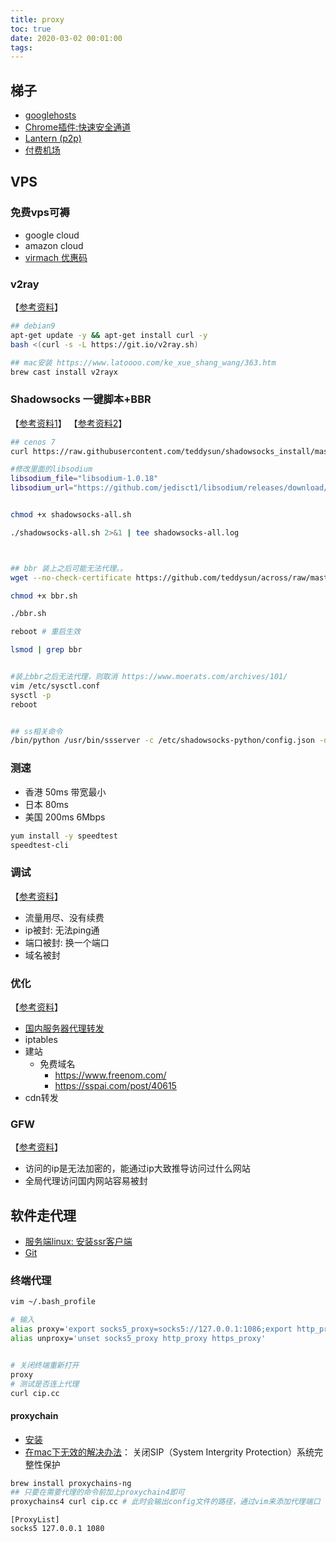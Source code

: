 ```yaml
---
title: proxy
toc: true
date: 2020-03-02 00:01:00
tags:
---
```


<script>
	document.getElementById('main').innerHTML = '不可见';
</script>


## 梯子
* [googlehosts](https://github.com/googlehosts/hosts)
* [Chrome插件:快速安全通道](https://chrome.google.com/webstore/detail/faststunnel-vpn/bblcccknbdbplgmdjnnikffefhdlobhp)
* [Lantern (p2p)](https://github.com/getlantern/download)
* [付费机场](http://387099.blogspot.com/2018/03/ssssr.html)



## VPS
### 免费vps可褥
* google cloud
* amazon cloud
* [virmach 优惠码](https://blog.csdn.net/qq_42237101/article/details/80364032#comments)

### v2ray
【[参考资料](https://github.com/233boy/v2ray/wiki/V2Ray%E6%90%AD%E5%BB%BA%E8%AF%A6%E7%BB%86%E5%9B%BE%E6%96%87%E6%95%99%E7%A8%8B)】
```sh
## debian9
apt-get update -y && apt-get install curl -y
bash <(curl -s -L https://git.io/v2ray.sh)

## mac安装 https://www.latoooo.com/ke_xue_shang_wang/363.htm
brew cast install v2rayx
```

### Shadowsocks 一键脚本+BBR
【[参考资料1](https://my.oschina.net/bluefrankey/blog/2994825)】
【[参考资料2](https://github.com/teddysun/shadowsocks_install/tree/master)】
```sh
## cenos 7
curl https://raw.githubusercontent.com/teddysun/shadowsocks_install/master/shadowsocks-all.sh > shadowsocks-all.sh

#修改里面的libsodium
libsodium_file="libsodium-1.0.18"
libsodium_url="https://github.com/jedisct1/libsodium/releases/download/1.0.18-RELEASE/libsodium-1.0.18.tar.gz"


chmod +x shadowsocks-all.sh

./shadowsocks-all.sh 2>&1 | tee shadowsocks-all.log



## bbr 装上之后可能无法代理。。
wget --no-check-certificate https://github.com/teddysun/across/raw/master/bbr.sh

chmod +x bbr.sh

./bbr.sh

reboot # 重启生效

lsmod | grep bbr


#装上bbr之后无法代理，则取消 https://www.moerats.com/archives/101/
vim /etc/sysctl.conf
sysctl -p
reboot


## ss相关命令
/bin/python /usr/bin/ssserver -c /etc/shadowsocks-python/config.json -d start
```


### 测速
* 香港 50ms    带宽最小
* 日本 80ms     
* 美国 200ms  6Mbps
```sh
yum install -y speedtest
speedtest-cli
```


### 调试
【[参考资料](https://tlanyan.me/recovery-blocked-ip/amp/)】
* 流量用尽、没有续费
* ip被封: 无法ping通
* 端口被封: 换一个端口
* 域名被封


### 优化
【[参考资料](https://tlanyan.me/recovery-blocked-ip/amp/)】
* [国内服务器代理转发](https://www.hijk.pw/forward-traffic-via-internal-vps/)
* iptables
* 建站
	* 免费域名
		* https://www.freenom.com/
		* https://sspai.com/post/40615
* cdn转发


### GFW
【[参考资料]()】
* 访问的ip是无法加密的，能通过ip大致推导访问过什么网站
* 全局代理访问国内网站容易被封





## 软件走代理
* [服务端linux: 安装ssr客户端](https://www.flyzy2005.com/fan-qiang/shadowsocks/install-shadowsocks-in-one-command/)
* [Git](../_posts/3.运维/Git.md)

### 终端代理
```sh
vim ~/.bash_profile

# 输入
alias proxy='export socks5_proxy=socks5://127.0.0.1:1086;export http_proxy=http://127.0.0.1:1087;export https_proxy=http://127.0.0.1:1087;'
alias unproxy='unset socks5_proxy http_proxy https_proxy'


# 关闭终端重新打开
proxy
# 测试是否连上代理
curl cip.cc
```

#### proxychain
* [安装](https://www.harker.cn/archives/proxychains.html)
* [在mac下无效的解决办法](https://zhuanlan.zhihu.com/p/21281236)： 关闭SIP（System Intergrity Protection）系统完整性保护
```sh
brew install proxychains-ng 
## 只要在需要代理的命令前加上proxychain4即可
proxychains4 curl cip.cc # 此时会输出config文件的路径，通过vim来添加代理端口
```
```
[ProxyList]
socks5 127.0.0.1 1080
```

